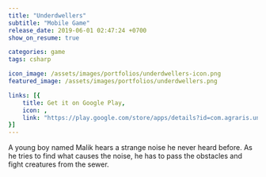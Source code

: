 ```yaml
---
title: "Underdwellers"
subtitle: "Mobile Game"
release_date: 2019-06-01 02:47:24 +0700
show_on_resume: true

categories: game
tags: csharp

icon_image: /assets/images/portfolios/underdwellers-icon.png
featured_image: /assets/images/portfolios/underdwellers.png

links: [{
    title: Get it on Google Play,
    icon: ,
    link: "https://play.google.com/store/apps/details?id=com.agraris.underdwellers"
}]
---
```

A young boy named Malik hears a strange noise he never heard before. As he tries to find what causes the noise, he has to pass the obstacles and fight creatures from the sewer.